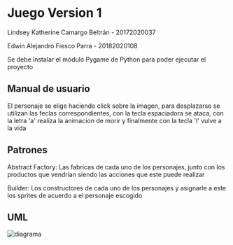 # Juego Version 1

Lindsey Katherine Camargo Beltrán - 20172020037

Edwin Alejandro Fiesco Parra - 20182020108

Se debe instalar el módulo Pygame de Python para poder ejecutar el proyecto

## Manual de usuario

El personaje se elige haciendo click sobre la imagen, para desplazarse se utilizan las feclas correspondientes, con la tecla espaciadora se ataca, con la letra 'a' realiza la animacion de morir y finalmente con la tecla 'l' vulve a la vida

## Patrones

Abstract Factory: Las fabricas de cada uno de los personajes, junto con los productos que vendrian siendo las acciones que este puede realizar

Builder: Los constructores de cada uno de los personajes y asignarle a este los sprites de acuerdo a el personaje escogido

## UML

![diagrama](https://user-images.githubusercontent.com/61293194/83932020-8bf75880-a765-11ea-8dc9-671d7adebe15.jpg)


